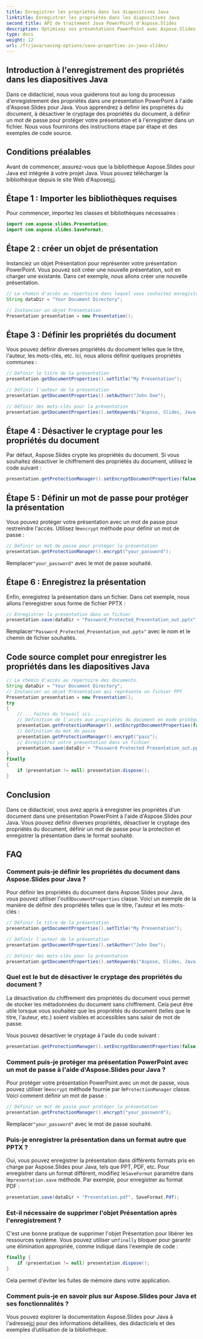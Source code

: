 ```yaml
---
title: Enregistrer les propriétés dans les diapositives Java
linktitle: Enregistrer les propriétés dans les diapositives Java
second_title: API de traitement Java PowerPoint d'Aspose.Slides
description: Optimisez vos présentations PowerPoint avec Aspose.Slides pour Java. Apprenez à définir les propriétés, à désactiver le cryptage, à ajouter une protection par mot de passe et à enregistrer sans effort.
type: docs
weight: 12
url: /fr/java/saving-options/save-properties-in-java-slides/
---
```


## Introduction à l'enregistrement des propriétés dans les diapositives Java

Dans ce didacticiel, nous vous guiderons tout au long du processus d'enregistrement des propriétés dans une présentation PowerPoint à l'aide d'Aspose.Slides pour Java. Vous apprendrez à définir les propriétés du document, à désactiver le cryptage des propriétés du document, à définir un mot de passe pour protéger votre présentation et à l'enregistrer dans un fichier. Nous vous fournirons des instructions étape par étape et des exemples de code source.

## Conditions préalables

 Avant de commencer, assurez-vous que la bibliothèque Aspose.Slides pour Java est intégrée à votre projet Java. Vous pouvez télécharger la bibliothèque depuis le site Web d'Aspose[ici](https://downloads.aspose.com/slides/java).

## Étape 1 : Importer les bibliothèques requises

Pour commencer, importez les classes et bibliothèques nécessaires :

```java
import com.aspose.slides.Presentation;
import com.aspose.slides.SaveFormat;
```

## Étape 2 : créer un objet de présentation

Instanciez un objet Présentation pour représenter votre présentation PowerPoint. Vous pouvez soit créer une nouvelle présentation, soit en charger une existante. Dans cet exemple, nous allons créer une nouvelle présentation.

```java
// Le chemin d'accès au répertoire dans lequel vous souhaitez enregistrer la présentation
String dataDir = "Your Document Directory";

// Instancier un objet Présentation
Presentation presentation = new Presentation();
```

## Étape 3 : Définir les propriétés du document

Vous pouvez définir diverses propriétés du document telles que le titre, l'auteur, les mots-clés, etc. Ici, nous allons définir quelques propriétés communes :

```java
// Définir le titre de la présentation
presentation.getDocumentProperties().setTitle("My Presentation");

// Définir l'auteur de la présentation
presentation.getDocumentProperties().setAuthor("John Doe");

// Définir des mots-clés pour la présentation
presentation.getDocumentProperties().setKeywords("Aspose, Slides, Java, Tutorial");
```

## Étape 4 : Désactiver le cryptage pour les propriétés du document

Par défaut, Aspose.Slides crypte les propriétés du document. Si vous souhaitez désactiver le chiffrement des propriétés du document, utilisez le code suivant :

```java
presentation.getProtectionManager().setEncryptDocumentProperties(false);
```

## Étape 5 : Définir un mot de passe pour protéger la présentation

 Vous pouvez protéger votre présentation avec un mot de passe pour restreindre l'accès. Utilisez le`encrypt` méthode pour définir un mot de passe :

```java
// Définir un mot de passe pour protéger la présentation
presentation.getProtectionManager().encrypt("your_password");
```

 Remplacer`"your_password"` avec le mot de passe souhaité.

## Étape 6 : Enregistrez la présentation

Enfin, enregistrez la présentation dans un fichier. Dans cet exemple, nous allons l'enregistrer sous forme de fichier PPTX :

```java
// Enregistrer la présentation dans un fichier
presentation.save(dataDir + "Password_Protected_Presentation_out.pptx", SaveFormat.Pptx);
```

 Remplacer`"Password_Protected_Presentation_out.pptx"` avec le nom et le chemin de fichier souhaités.

## Code source complet pour enregistrer les propriétés dans les diapositives Java

```java
// Le chemin d'accès au répertoire des documents.
String dataDir = "Your Document Directory";
// Instancier un objet Présentation qui représente un fichier PPT
Presentation presentation = new Presentation();
try
{
	//....faites du travail ici.....
	// Définition de l'accès aux propriétés du document en mode protégé par mot de passe
	presentation.getProtectionManager().setEncryptDocumentProperties(false);
	// Définition du mot de passe
	presentation.getProtectionManager().encrypt("pass");
	// Enregistrez votre présentation dans un fichier
	presentation.save(dataDir + "Password Protected Presentation_out.pptx", SaveFormat.Pptx);
}
finally
{
	if (presentation != null) presentation.dispose();
}
```

## Conclusion

Dans ce didacticiel, vous avez appris à enregistrer les propriétés d'un document dans une présentation PowerPoint à l'aide d'Aspose.Slides pour Java. Vous pouvez définir diverses propriétés, désactiver le cryptage des propriétés du document, définir un mot de passe pour la protection et enregistrer la présentation dans le format souhaité.

## FAQ

### Comment puis-je définir les propriétés du document dans Aspose.Slides pour Java ?

 Pour définir les propriétés du document dans Aspose.Slides pour Java, vous pouvez utiliser l'outil`DocumentProperties` classe. Voici un exemple de la manière de définir des propriétés telles que le titre, l'auteur et les mots-clés :

```java
// Définir le titre de la présentation
presentation.getDocumentProperties().setTitle("My Presentation");

// Définir l'auteur de la présentation
presentation.getDocumentProperties().setAuthor("John Doe");

// Définir des mots-clés pour la présentation
presentation.getDocumentProperties().setKeywords("Aspose, Slides, Java, Tutorial");
```

### Quel est le but de désactiver le cryptage des propriétés du document ?

La désactivation du chiffrement des propriétés du document vous permet de stocker les métadonnées du document sans chiffrement. Cela peut être utile lorsque vous souhaitez que les propriétés du document (telles que le titre, l'auteur, etc.) soient visibles et accessibles sans saisir de mot de passe.

Vous pouvez désactiver le cryptage à l'aide du code suivant :

```java
presentation.getProtectionManager().setEncryptDocumentProperties(false);
```

### Comment puis-je protéger ma présentation PowerPoint avec un mot de passe à l'aide d'Aspose.Slides pour Java ?

Pour protéger votre présentation PowerPoint avec un mot de passe, vous pouvez utiliser le`encrypt` méthode fournie par le`ProtectionManager` classe. Voici comment définir un mot de passe :

```java
// Définir un mot de passe pour protéger la présentation
presentation.getProtectionManager().encrypt("your_password");
```

 Remplacer`"your_password"` avec le mot de passe souhaité.

### Puis-je enregistrer la présentation dans un format autre que PPTX ?

 Oui, vous pouvez enregistrer la présentation dans différents formats pris en charge par Aspose.Slides pour Java, tels que PPT, PDF, etc. Pour enregistrer dans un format différent, modifiez le`SaveFormat` paramètre dans le`presentation.save` méthode. Par exemple, pour enregistrer au format PDF :

```java
presentation.save(dataDir + "Presentation.pdf", SaveFormat.Pdf);
```

### Est-il nécessaire de supprimer l'objet Présentation après l'enregistrement ?

 C'est une bonne pratique de supprimer l'objet Présentation pour libérer les ressources système. Vous pouvez utiliser un`finally` bloquer pour garantir une élimination appropriée, comme indiqué dans l'exemple de code :

```java
finally {
    if (presentation != null) presentation.dispose();
}
```

Cela permet d'éviter les fuites de mémoire dans votre application.

### Comment puis-je en savoir plus sur Aspose.Slides pour Java et ses fonctionnalités ?

 Vous pouvez explorer la documentation Aspose.Slides pour Java à l'adresse[ici](https://docs.aspose.com/slides/java/) pour des informations détaillées, des didacticiels et des exemples d’utilisation de la bibliothèque.